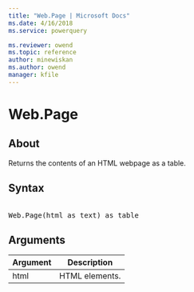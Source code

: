 ```yaml
---
title: "Web.Page | Microsoft Docs"
ms.date: 4/16/2018
ms.service: powerquery

ms.reviewer: owend
ms.topic: reference
author: minewiskan
ms.author: owend
manager: kfile
---
```

# Web.Page

  
## About  
Returns the contents of an HTML webpage as a table.  
  
## Syntax

<pre> 
Web.Page(html as text) as table  
</pre> 
  
## Arguments  
  
|Argument|Description|  
|------------|---------------|  
|html|HTML elements.|  
  
